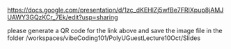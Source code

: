 https://docs.google.com/presentation/d/1zc_dKEHlZj5wfBe7FRIXpup8jAMJUAWY3GQzKCr_7Ek/edit?usp=sharing 


please generate a QR code for the link above and save the image file in the folder /workspaces/vibeCoding101/PolyUGuestLecture10Oct/Slides